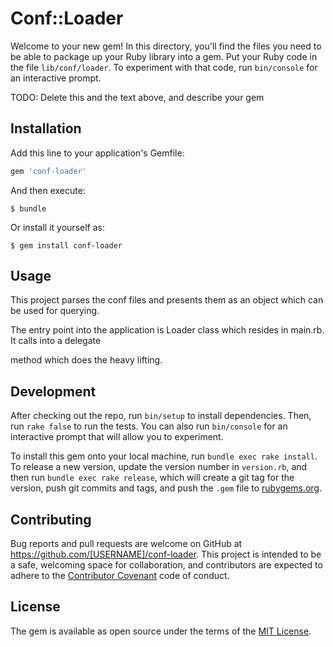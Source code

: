 # Conf::Loader

Welcome to your new gem! In this directory, you'll find the files you need to be able to package up your Ruby library into a gem. Put your Ruby code in the file `lib/conf/loader`. To experiment with that code, run `bin/console` for an interactive prompt.

TODO: Delete this and the text above, and describe your gem

## Installation

Add this line to your application's Gemfile:

```ruby
gem 'conf-loader'
```

And then execute:

    $ bundle

Or install it yourself as:

    $ gem install conf-loader

## Usage

This project parses the conf files and presents them as an object which can be used for querying.

The entry point into the application is Loader class which resides in main.rb. It calls into a delegate

method which does the heavy lifting.

## Development

After checking out the repo, run `bin/setup` to install dependencies. Then, run `rake false` to run the tests. You can also run `bin/console` for an interactive prompt that will allow you to experiment.

To install this gem onto your local machine, run `bundle exec rake install`. To release a new version, update the version number in `version.rb`, and then run `bundle exec rake release`, which will create a git tag for the version, push git commits and tags, and push the `.gem` file to [rubygems.org](https://rubygems.org).

## Contributing

Bug reports and pull requests are welcome on GitHub at https://github.com/[USERNAME]/conf-loader. This project is intended to be a safe, welcoming space for collaboration, and contributors are expected to adhere to the [Contributor Covenant](contributor-covenant.org) code of conduct.


## License

The gem is available as open source under the terms of the [MIT License](http://opensource.org/licenses/MIT).

